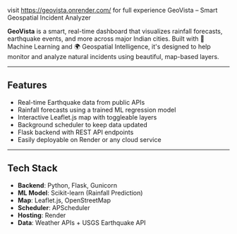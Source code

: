 visit https://geovista.onrender.com/ for full experience
GeoVista – Smart Geospatial Incident Analyzer

**GeoVista** is a smart, real-time dashboard that visualizes rainfall forecasts, earthquake events, and more across major Indian cities. Built with 🧠 Machine Learning and 🌍 Geospatial Intelligence, it's designed to help monitor and analyze natural incidents using beautiful, map-based layers.

---

## Features

-  Real-time Earthquake data from public APIs
-  Rainfall forecasts using a trained ML regression model
-  Interactive Leaflet.js map with toggleable layers
-  Background scheduler to keep data updated
-  Flask backend with REST API endpoints
-  Easily deployable on Render or any cloud service

---

##  Tech Stack

- **Backend**: Python, Flask, Gunicorn
- **ML Model**: Scikit-learn (Rainfall Prediction)
- **Map**: Leaflet.js, OpenStreetMap
- **Scheduler**: APScheduler
- **Hosting**: Render
- **Data**: Weather APIs + USGS Earthquake API
